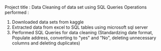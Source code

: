 Project title : Data Cleaning of data set using SQL Queries
Operations performed : 
1. Downloaded data sets from kaggle
2. Extracted data from excel to SQL tables using microsoft sql server
3. Performed SQL Queries for data cleaning
(Standardzing date format, Populate address, converting to "yes" and "No", deleting unnecessary columns and deleting duplicates)


